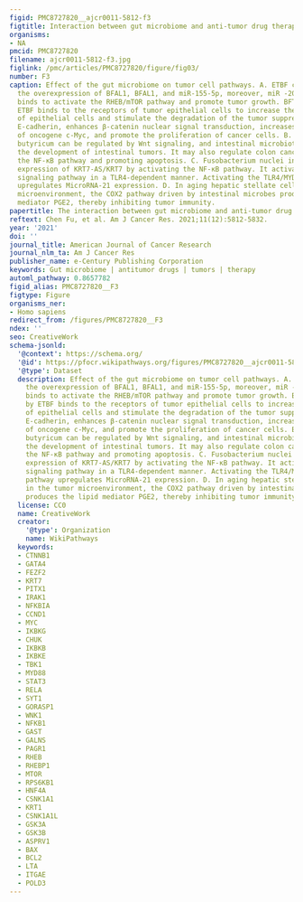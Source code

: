 ```yaml
---
figid: PMC8727820__ajcr0011-5812-f3
figtitle: Interaction between gut microbiome and anti-tumor drug therapy
organisms:
- NA
pmcid: PMC8727820
filename: ajcr0011-5812-f3.jpg
figlink: /pmc/articles/PMC8727820/figure/fig03/
number: F3
caption: Effect of the gut microbiome on tumor cell pathways. A. ETBF can stimulate
  the overexpression of BFAL1, BFAL1, and miR-155-5p, moreover, miR -200a-3p competitively
  binds to activate the RHEB/mTOR pathway and promote tumor growth. BFT secreted by
  ETBF binds to the receptors of tumor epithelial cells to increase the permeability
  of epithelial cells and stimulate the degradation of the tumor suppressor protein
  E-cadherin, enhances β-catenin nuclear signal transduction, increases the expression
  of oncogene c-Myc, and promote the proliferation of cancer cells. B. Clostridium
  butyricum can be regulated by Wnt signaling, and intestinal microbiota inhibits
  the development of intestinal tumors. It may also regulate colon cancer by inhibiting
  the NF-κB pathway and promoting apoptosis. C. Fusobacterium nuclei increase the
  expression of KRT7-AS/KRT7 by activating the NF-κB pathway. It activates the IL-6/p-STAT3/c-MYC
  signaling pathway in a TLR4-dependent manner. Activating the TLR4/MYD88/NK-κB pathway
  upregulates MicroRNA-21 expression. D. In aging hepatic stellate cells in the tumor
  microenvironment, the COX2 pathway driven by intestinal microbes produces the lipid
  mediator PGE2, thereby inhibiting tumor immunity.
papertitle: The interaction between gut microbiome and anti-tumor drug therapy.
reftext: Chen Fu, et al. Am J Cancer Res. 2021;11(12):5812-5832.
year: '2021'
doi: ''
journal_title: American Journal of Cancer Research
journal_nlm_ta: Am J Cancer Res
publisher_name: e-Century Publishing Corporation
keywords: Gut microbiome | antitumor drugs | tumors | therapy
automl_pathway: 0.8657782
figid_alias: PMC8727820__F3
figtype: Figure
organisms_ner:
- Homo sapiens
redirect_from: /figures/PMC8727820__F3
ndex: ''
seo: CreativeWork
schema-jsonld:
  '@context': https://schema.org/
  '@id': https://pfocr.wikipathways.org/figures/PMC8727820__ajcr0011-5812-f3.html
  '@type': Dataset
  description: Effect of the gut microbiome on tumor cell pathways. A. ETBF can stimulate
    the overexpression of BFAL1, BFAL1, and miR-155-5p, moreover, miR -200a-3p competitively
    binds to activate the RHEB/mTOR pathway and promote tumor growth. BFT secreted
    by ETBF binds to the receptors of tumor epithelial cells to increase the permeability
    of epithelial cells and stimulate the degradation of the tumor suppressor protein
    E-cadherin, enhances β-catenin nuclear signal transduction, increases the expression
    of oncogene c-Myc, and promote the proliferation of cancer cells. B. Clostridium
    butyricum can be regulated by Wnt signaling, and intestinal microbiota inhibits
    the development of intestinal tumors. It may also regulate colon cancer by inhibiting
    the NF-κB pathway and promoting apoptosis. C. Fusobacterium nuclei increase the
    expression of KRT7-AS/KRT7 by activating the NF-κB pathway. It activates the IL-6/p-STAT3/c-MYC
    signaling pathway in a TLR4-dependent manner. Activating the TLR4/MYD88/NK-κB
    pathway upregulates MicroRNA-21 expression. D. In aging hepatic stellate cells
    in the tumor microenvironment, the COX2 pathway driven by intestinal microbes
    produces the lipid mediator PGE2, thereby inhibiting tumor immunity.
  license: CC0
  name: CreativeWork
  creator:
    '@type': Organization
    name: WikiPathways
  keywords:
  - CTNNB1
  - GATA4
  - FEZF2
  - KRT7
  - PITX1
  - IRAK1
  - NFKBIA
  - CCND1
  - MYC
  - IKBKG
  - CHUK
  - IKBKB
  - IKBKE
  - TBK1
  - MYD88
  - STAT3
  - RELA
  - SYT1
  - GORASP1
  - WNK1
  - NFKB1
  - GAST
  - GALNS
  - PAGR1
  - RHEB
  - RHEBP1
  - MTOR
  - RPS6KB1
  - HNF4A
  - CSNK1A1
  - KRT1
  - CSNK1A1L
  - GSK3A
  - GSK3B
  - ASPRV1
  - BAX
  - BCL2
  - LTA
  - ITGAE
  - POLD3
---
```


